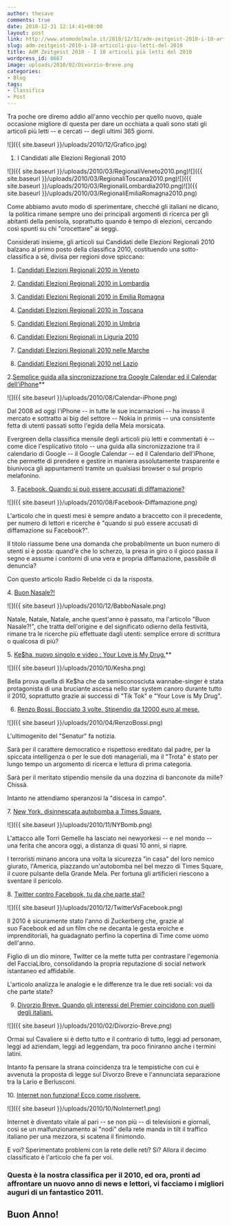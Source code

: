```yaml
---
author: thesave
comments: true
date: 2010-12-31 12:14:41+00:00
layout: post
link: http://www.atomodelmale.it/2010/12/31/adm-zeitgeist-2010-i-10-articoli-piu-letti-del-2010/
slug: adm-zeitgeist-2010-i-10-articoli-piu-letti-del-2010
title: AdM Zeitgeist 2010 - I 10 articoli più letti del 2010
wordpress_id: 8667
image: uploads/2010/02/Divorzio-Breve.png
categories:
- Blog
tags:
- Classifica
- Post
---
```


Tra poche ore diremo addio all'anno vecchio per quello nuovo, quale occasione migliore di questa per dare un occhiata a quali sono stati gli articoli più letti -- e cercati -- degli ultimi 365 giorni.

![]({{ site.baseurl }}/uploads/2010/12/Grafico.jpg)

1. I Candidati alle Elezioni Regionali 2010

![]({{ site.baseurl }}/uploads/2010/03/RegionaliVeneto2010.png)![]({{ site.baseurl }}/uploads/2010/03/RegionaliToscana2010.png)![]({{ site.baseurl }}/uploads/2010/03/RegionaliLombardia2010.png)![]({{ site.baseurl }}/uploads/2010/03/RegionaliEmiliaRomagna2010.png)

Come abbiamo avuto modo di sperimentare, checché gli italiani ne dicano,  la politica rimane sempre uno dei principali argomenti di ricerca per gli abitanti della penisola, soprattutto quando è tempo di elezioni, cercando così spunti su chi "crocettare" ai seggi.

Considerati insieme, gli articoli sui Candidati delle Elezioni Regionali 2010 balzano al primo posto della classifica 2010, costituendo una sotto-classifica a sè, divisa per regioni dove spiccano:

	
  1. [Candidati Elezioni Regionali 2010 in Veneto](/2010/02/15/candidati-elezioni-regionali-2010-in-veneto/)

	
  2. [Candidati Elezioni Regionali 2010 in Lombardia](/2010/02/14/candidati-elezioni-regionali-2010-in-lombardia/)

	
  3. [Candidati Elezioni Regionali 2010 in Emilia Romagna](/2010/02/20/candidati-elezioni-regionali-in-emilia-romagna-2010/)

	
  4. [Candidati Elezioni Regionali 2010 in Toscana](/2010/02/21/candidati-elezioni-regionali-2010-in-toscana/)

	
  5. [Candidati Elezioni Regionali 2010 in Umbria](/2010/02/21/candidati-elezioni-regionali-2010-in-umbria/)

	
  6. [Candidati Elezioni Regionali in Liguria 2010](/2010/02/17/candidati-elezioni-regionali-in-liguria-2010/)

	
  7. [Candidati Elezioni Regionali 2010 nelle Marche](/2010/03/01/candidati-elezioni-regionali-2010-nelle-marche/)

	
  8. [Candidati Elezioni Regionali 2010 nel Lazio](/2010/02/27/candidati-elezioni-regionali-2010-nel-lazio/)

2.[Semplice guida alla sincronizzazione tra Google Calendar ed il Calendar dell'iPhone](/2009/08/16/semplice-guida-alla-sincronizzazione-tra-google-calendar-ed-il-calendar-delliphone/)**

![]({{ site.baseurl }}/uploads/2010/08/Calendar-iPhone.png)

Dal 2008 ad oggi l'iPhone -- in tutte le sue incarnazioni -- ha invaso il mercato e sottratto ai big del settore -- Nokia in primis -- una consistente fetta di utenti passati sotto l'egida della Mela morsicata.

Evergreen della classifica mensile degli articoli più letti e commentati è -- come dice l'esplicativo titolo -- una guida alla sincronizzazione tra il calendario di Google -- il Google Calendar -- ed il Calendario dell'iPhone, che permette di prendere e gestire in maniera assolutamente trasparente e biunivoca gli appuntamenti tramite un qualsiasi browser o sul proprio melafonino.

3. [Facebook. Quando si può essere accusati di diffamazione?](/2009/05/16/facebook-quando-si-puo-essere-accusati-di-diffamazione/)

![]({{ site.baseurl }}/uploads/2010/08/Facebook-Diffamazione.png)

L'articolo che in questi mesi è sempre andato a braccetto con il precedente, per numero di lettori e ricerche è "quando si può essere accusati di diffamazione su Facebook?".

Il titolo riassume bene una domanda che probabilmente un buon numero di utenti si è posta: quand'è che lo scherzo, la presa in giro o il gioco passa il segno e assume i contorni di una vera e propria diffamazione, passibile di denuncia?

Con questo articolo Radio Rebelde ci da la risposta.

4. [Buon Nasale?!](/2007/12/25/buon-nasale/)

![]({{ site.baseurl }}/uploads/2010/12/BabboNasale.png)

Natale, Natale, Natale, anche quest'anno è passato, ma l'articolo "Buon Nasale?!", che tratta dell'origine e del significato odierno della festività, rimane tra le ricerche più effettuate dagli utenti: semplice errore di scrittura o qualcosa di più?

5. [Ke$ha, nuovo singolo e video : Your Love is My Drug.](/2010/05/16/keha-nuovo-singolo-e-video-your-love-is-my-drug/)**

![]({{ site.baseurl }}/uploads/2010/10/Kesha.png)

Bella prova quella di Ke$ha che da semisconosciuta wannabe-singer è stata protagonista di una bruciante ascesa nello star system canoro durante tutto il 2010, soprattutto grazie ai successi di "Tik Tok" e "Your Love is My Drug".

6. [Renzo Bossi. Bocciato 3 volte. Stipendio da 12000 euro al mese.](/2009/09/28/renzo-bossi-bocciato-3-volte-stipendio-da-12000-euro-al-mese/)

![]({{ site.baseurl }}/uploads/2010/04/RenzoBossi.png)

L'ultimogenito del "Senatur" fa notizia.

Sarà per il carattere democratico e rispettoso ereditato dal padre, per la spiccata intelligenza o per le sue doti manageriali, ma il "Trota" è stato per lungo tempo un argomento di ricerca e lettura di prima categoria.

Sarà per il meritato stipendio mensile da una dozzina di banconote da mille? Chissà.

Intanto ne attendiamo speranzosi la "discesa in campo".

7. [New York, disinnescata autobomba a Times Square.](/2010/05/02/new-york-disinnescata-autobomba-a-times-square/)

![]({{ site.baseurl }}/uploads/2010/11/NYBomb.png)

L'attacco alle Torri Gemelle ha lasciato nei newyorkesi -- e nel mondo -- una ferita che ancora oggi, a distanza di quasi 10 anni, si riapre.

I terroristi minano ancora una volta la sicurezza "in casa" del loro nemico giurato, l'America, piazzando un'autobomba nel bel mezzo di Times Square, il cuore pulsante della Grande Mela. Per fortuna gli artificieri riescono a sventare il pericolo.

8. [Twitter contro Facebook, tu da che parte stai?](/2009/01/29/twitter-contro-facebook-tu-da-che-parte-stai/)

![]({{ site.baseurl }}/uploads/2010/12/TwitterVsFacebook.png)

Il 2010 è sicuramente stato l'anno di Zuckerberg che, grazie al suo Facebook ed ad un film che ne decanta le gesta eroiche e imprenditoriali, ha guadagnato perfino la copertina di Time come uomo dell'anno.

Figlio di un dio minore, Twitter ce la mette tutta per contrastare l'egemonia del FacciaLibro, consolidando la propria reputazione di social network istantaneo ed affidabile.

L'articolo analizza le analogie e le differenze tra le due reti sociali: voi da che parte state?

9. [Divorzio Breve. Quando gli interessi del Premier coincidono con quelli degli italiani.](/2010/01/17/divorzio-breve-quando-gli-interessi-del-premier-coincidono-con-quelli-degli-italiani/)

![]({{ site.baseurl }}/uploads/2010/02/Divorzio-Breve.png)

Ormai sul Cavaliere si è detto tutto e il contrario di tutto, leggi ad personam, leggi ad aziendam, leggi ad leggendam, tra poco finiranno anche i termini latini.

Intanto fa pensare la strana coincidenza tra le tempistiche con cui è avvenuta la proposta di legge sul Divorzo Breve e l'annunciata separazione tra la Lario e Berlusconi.

10. [Internet non funziona! Ecco come risolvere.](/2010/09/22/internet-non-funziona-ecco-come-risolvere/)

![]({{ site.baseurl }}/uploads/2010/10/NoInternet1.png)

Internet è diventato vitale al pari -- se non più -- di televisioni e giornali, così se un malfunzionamento ai "nodi" della rete manda in tilt il traffico italiano per una mezzora, si scatena il finimondo.

E voi? Sperimentato problemi con la rete delle reti? Si? Allora il decimo classificato è l'articolo che fa per voi.

### Questa è la nostra classifica per il 2010, ed ora, pronti ad affrontare un nuovo anno di news e lettori, vi facciamo i migliori auguri di un fantastico 2011.

## Buon Anno!
